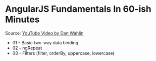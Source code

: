 # AngularJS Fundamentals In 60-ish Minutes
Source: [YouTube Video by Dan Wahlin](https://www.youtube.com/watch?v=i9MHigUZKEM&list=PLodD5VIWNbijS36Fg4vN-9mNRFDVhpFIL&index=9)
- 01 - Basic two-way data binding
- 02 - ngRepeat
- 03 - Filters (filter, orderBy, uppercase, lowercase)
